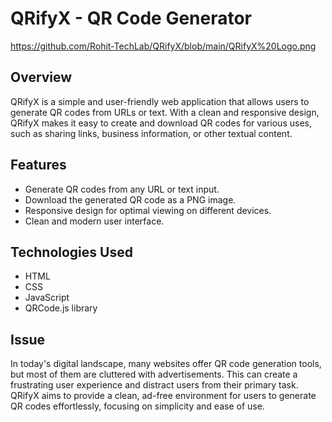 # QRifyX - QR Code Generator
https://github.com/Rohit-TechLab/QRifyX/blob/main/QRifyX%20Logo.png
## Overview

QRifyX is a simple and user-friendly web application that allows users to generate QR codes from URLs or text. With a clean and responsive design, QRifyX makes it easy to create and download QR codes for various uses, such as sharing links, business information, or other textual content.

## Features

- Generate QR codes from any URL or text input.
- Download the generated QR code as a PNG image.
- Responsive design for optimal viewing on different devices.
- Clean and modern user interface.

## Technologies Used

- HTML
- CSS
- JavaScript
- QRCode.js library

## Issue

In today's digital landscape, many websites offer QR code generation tools, but most of them are cluttered with advertisements. This can create a frustrating user experience and distract users from their primary task. QRifyX aims to provide a clean, ad-free environment for users to generate QR codes effortlessly, focusing on simplicity and ease of use.
